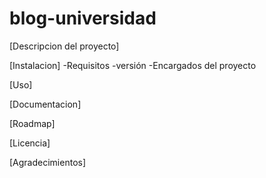 # blog-universidad

[Descripcion del proyecto]

[Instalacion]
-Requisitos
-versión
-Encargados del proyecto

[Uso]

[Documentacion]

[Roadmap]

[Licencia]

[Agradecimientos]
